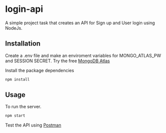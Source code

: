 # login-api

A simple project task that creates an API for Sign up and User login using NodeJs.

## Installation

Create a .env file and make an enviroment variables for MONGO_ATLAS_PW and SESSION SECRET.
Try the free [MongoDB Atlas](https://www.mongodb.com/cloud/atlas)

Install the package dependencies
```bash
npm install
```

## Usage

To run the server.
```bash
npm start
```

Test the API using [Postman](https://www.getpostman.com/)
